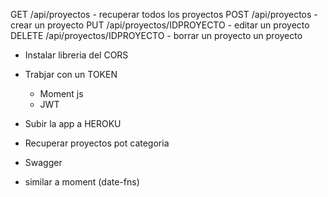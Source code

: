 GET /api/proyectos - recuperar todos los proyectos
POST /api/proyectos - crear un proyecto
PUT /api/proyectos/IDPROYECTO - editar un proyecto
DELETE /api/proyectos/IDPROYECTO - borrar un proyecto un proyecto



- Instalar libreria del CORS
- Trabjar con un TOKEN
  - Moment js
  - JWT
- Subir la app a HEROKU
- Recuperar proyectos pot categoria
- Swagger

- similar a moment (date-fns)
